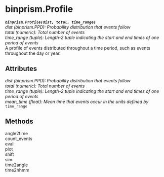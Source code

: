 # binprism.Profile
***`binprism.Profile(dist, total, time_range)`*** <br />
*dist (binprism.PPD): Probability distribution that events follow* <br />
*total (numeric): Total number of events* <br />
*time_range (tuple): Length-2 tuple indicating the start and end times of one period of events* <br />
A profile of events distributed throughout a time period, such as events throughout the day or year.

## Attributes
*dist (binprism.PPD): Probability distribution that events follow* <br />
*total (numeric): Total number of events* <br />
*time_range (tuple): Length-2 tuple indicating the start and end times of one period of events* <br />
*mean_time (float): Mean time that events occur in the units defined by* `time_range`

## Methods
angle2time <br />
count_events <br />
eval <br />
plot <br />
shift <br />
sim <br />
time2angle <br />
time2hhmm <br />
